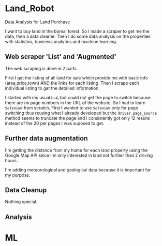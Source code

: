 # Land_Robot
Data Analysis for Land Purchase

I want to buy land in the boreal forest. So I made a scraper to get me the data, then a data cleaner. Then I do some data analysis on the properties with statistics, business analytics and machine learning. 

## Web scraper 'List' and 'Augmented'

The web scraping is done in 2 parts.

First I get the listing of all land for sale which provide me with basic info (area,price,town) AND the links for each listing. Then I scrape each individual listing to get the detailed information.

I started with my usual `bs4`, but could not get the page to switch because there are no page numbers in the URL of the website. So I had to learn `Selenium` from scratch. First I wanted to use `Selenium` only for page switching thus reusing what I already developed but the `driver.page_source` method seems to truncate the page and I consistently got only 12 results instead of the 20 per pages I was suposed to get.

## Further data augmentation

I'm getting the distance from my home for each land property using the Google Map API since I'm only interested in land not further than 2 driving hours. 

I'm adding meteorological and geological data because it is important for my purpose.


## Data Cleanup

Nothing special.


## Analysis


# ML

